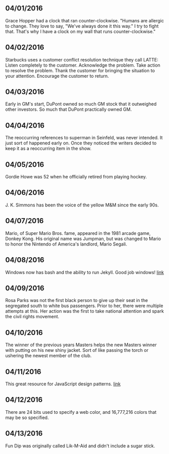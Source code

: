 04/01/2016
---
Grace Hopper had a clock that ran counter-clockwise. "Humans are allergic to change. They love to say, "We've always done it this way." I try to fight that. That's why I have a clock on my wall that runs counter-clockwise."

04/02/2016
---
Starbucks uses a customer conflict resolution technique they call LATTE:
	Listen completely to the customer.
	Acknowledge the problem.
	Take action to resolve the problem.
	Thank the customer for bringing the situation to your attention.
	Encourage the customer to return.

04/03/2016
---
Early in GM's start, DuPont owned so much GM stock that it outweighed other investors. So much that DuPont practically owned GM.

04/04/2016
---
The reoccurring references to superman in Seinfeld, was never intended. It just sort of happened early on. Once they noticed the writers decided to keep it as a reoccurring item in the show.

04/05/2016
---
Gordie Howe was 52 when he officially retired from playing hockey.

04/06/2016
---
J. K. Simmons has been the voice of the yellow M&M since the early 90s.

04/07/2016
---
Mario, of Super Mario Bros. fame, appeared in the 1981 arcade game, Donkey Kong. His original name was Jumpman, but was changed to Mario to honor the Nintendo of America's landlord, Mario Segali.

04/08/2016
---
Windows now has bash and the ability to run Jekyll. Good job windows! [link](http://daverupert.com/2016/04/jekyll-on-windows-with-bash/)

04/09/2016
---
Rosa Parks was not the first black person to give up their seat in the segregated south to white bus passengers. Prior to her, there were multiple attempts at this. Her action was the first to take national attention and spark the civil rights movement.

04/10/2016
---
The winner of the previous years Masters helps the new Masters winner with putting on his new shiny jacket. Sort of like passing the torch or ushering the newest member of the club.

04/11/2016
---
This great resource for JavaScript design patterns. [link](https://github.com/nnupoor/js_designpatterns)

04/12/2016
---
There are 24 bits used to specify a web color, and 16,777,216 colors that may be so specified.

04/13/2016
---
Fun Dip was originally called Lik-M-Aid and didn't include a sugar stick.
